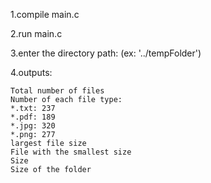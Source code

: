 
1.compile main.c

2.run main.c

3.enter the directory path: (ex: '../tempFolder')

4.outputs:

    Total number of files
    Number of each file type:
    *.txt: 237
    *.pdf: 189
    *.jpg: 320
    *.png: 277
    largest file size
    File with the smallest size
    Size
    Size of the folder